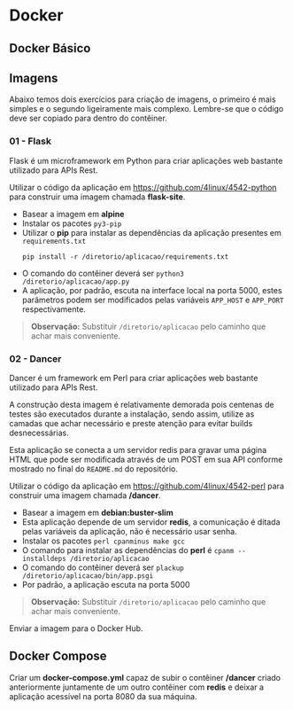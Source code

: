 # Docker

## Docker Básico

## Imagens

Abaixo temos dois exercícios para criação de imagens, o primeiro é mais simples e o segundo ligeiramente mais complexo. Lembre-se que o código deve ser copiado para dentro do contêiner.

### 01 - Flask

Flask é um microframework em Python para criar aplicações web bastante utilizado para APIs Rest.

Utilizar o código da aplicação em https://github.com/4linux/4542-python para construir uma imagem chamada **flask-site**.

- Basear a imagem em **alpine**
- Instalar os pacotes `py3-pip`
- Utilizar o **pip** para instalar as dependências da aplicação presentes em `requirements.txt`
  ```
  pip install -r /diretorio/aplicacao/requirements.txt
  ```
- O comando do contêiner deverá ser `python3 /diretorio/aplicacao/app.py`
- A aplicação, por padrão, escuta na interface local na porta 5000, estes parâmetros podem ser modificados pelas variáveis `APP_HOST` e `APP_PORT` respectivamente.

> **Observação:** Substituir `/diretorio/aplicacao` pelo caminho que achar mais conveniente.

### 02 - Dancer

Dancer é um framework em Perl para criar aplicações web bastante utilizado para APIs Rest.

A construção desta imagem é relativamente demorada pois centenas de testes são executados durante a instalação, sendo assim, utilize as camadas que achar necessário e preste atenção para evitar builds desnecessárias.

Esta aplicação se conecta a um servidor redis para gravar uma página HTML que pode ser modificada através de um POST em sua API conforme mostrado no final do `README.md` do repositório.

Utilizar o código da aplicação em https://github.com/4linux/4542-perl para construir uma imagem chamada **<usuario>/dancer**.

- Basear a imagem em **debian:buster-slim**
- Esta aplicação depende de um servidor **redis**, a comunicação é ditada pelas variáveis da aplicação, não é necessário usar senha.
- Instalar os pacotes `perl cpanminus make gcc`
- O comando para instalar as dependências do **perl** é `cpanm --installdeps /diretorio/aplicacao`
- O comando do contêiner deverá ser `plackup /diretorio/aplicacao/bin/app.psgi`
- Por padrão, a aplicação escuta na porta 5000

> **Observação:** Substituir `/diretorio/aplicacao` pelo caminho que achar mais conveniente.

Enviar a imagem para o Docker Hub.

## Docker Compose

Criar um **docker-compose.yml** capaz de subir o contêiner **<usuario>/dancer** criado anteriormente juntamente de um outro contêiner com **redis** e deixar a aplicação acessível na porta 8080 da sua máquina.
